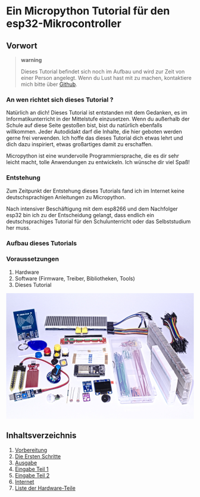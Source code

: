 Ein Micropython Tutorial für den esp32-Mikrocontroller
======================================================

Vorwort
-------

> **warning**
>
> Dieses Tutorial befindet sich noch im Aufbau und wird zur Zeit von
> einer Person angelegt. Wenn du Lust hast mit zu machen, kontaktiere
> mich bitte über
> [Github](https://github.com/Tasm-Devil/Micropython-Tutorial-for-esp32).

### An wen richtet sich dieses Tutorial ?

Natürlich an dich! Dieses Tutorial ist entstanden mit dem Gedanken, es
im Informatikunterricht in der Mittelstufe einzusetzen. Wenn du
außerhalb der Schule auf diese Seite gestoßen bist, bist du natürlich
ebenfalls willkommen. Jeder Autodidakt darf die Inhalte, die hier
geboten werden gerne frei verwenden. Ich hoffe das dieses Tutorial dich
etwas lehrt und dich dazu inspiriert, etwas großartiges damit zu
erschaffen.

Micropython ist eine wundervolle Programmiersprache, die es dir sehr
leicht macht, tolle Anwendungen zu entwickeln. Ich wünsche dir viel
Spaß!

### Entstehung

Zum Zeitpunkt der Entstehung dieses Tutorials fand ich im Internet keine
deutschsprachigen Anleitungen zu Micropython.

Nach intensiver Beschäftigung mit dem esp8266 und dem Nachfolger esp32
bin ich zu der Entscheidung gelangt, dass endlich ein deutschsprachiges
Tutorial für den Schulunterricht oder das Selbststudium her muss.

### Aufbau dieses Tutorials

### Voraussetzungen

1.  Hardware
2.  Software (Firmware, Treiber, Bibliotheken, Tools)
3.  Dieses Tutorial

![Bild von allen benötigten Hardware-Teilen](img/Teile.jpg)

Inhaltsverzeichnis
----------------
1. [Vorbereitung](./Vorbereitung/Vorbereitungen.md)
2. [Die Ersten Schritte](./ErsteSchritte/ErsteSchritte.md)
3. [Ausgabe](./Ausgabe.md)
4. [Eingabe Teil 1](./Eingabe1.md)
5. [Eingabe Teil 2](./Eingabe2.md)
6. [Internet](./Internet.md)
7. [Liste der Hardware-Teile](Kaufberatung.md)

